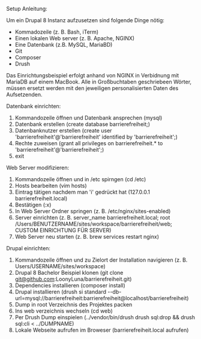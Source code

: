Setup Anleitung:

Um ein Drupal 8 Instanz aufzusetzen sind folgende Dinge nötig:
- Kommadozeile (z. B. Bash, iTerm)
- Einen lokalen Web server (z. B. Apache, NGINX)
- Eine Datenbank (z.B. MySQL, MariaBD)
- Git
- Composer
- Drush

Das Einrichtungsbeispiel erfolgt anhand von NGINX in Verbidnung mit MariaDB auf einem MacBook. Alle in Großbuchtaben geschriebeen Wörter, müssen ersetzt werden mit den jeweiligen personalisierten Daten des Aufsetzenden.

Datenbank einrichten:
1. Kommandozeile öffnen und Datenbank ansprechen (mysql)
2. Datenbank erstellen (create database barrierefreiheit;)
3. Datenbanknutzer erstellen (create user 'barrierefreiheit'@'barrierefreiheit' identified by 'barrierefreiheit';)
4. Rechte zuweisen (grant all privileges on barrierefreiheit.* to 'barrierefreiheit'@'barrierefreiheit';)
5. exit

Web Server modifizieren:
1. Kommandozeile öffnen und in /etc spirngen (cd /etc)
2. Hosts bearbeiten (vim hosts)
3. Eintrag tätigen nachdem man 'i' gedrückt hat (127.0.0.1 barrierefreiheit.local)
4. Bestätigen (:x)
5. In Web Server Ordner springen (z. B. /etc/nginx/sites-enabled)
6. Server einrichten (z. B. server_name barrierefreiheit.local;
                            root /Users/BENUTZERNAME/sites/workspace/barrierefreiheit/web;
                            CUSTOM EINRICHTUNG FÜR SERVER)
7. Web Server neu starten (z. B. brew services restart nginx)

Drupal einrichten:
1. Kommandozeile öffnen und zu Zielort der Installation navigieren (z. B. Users/USERNAME/sites/workspace)
2. Drupal 8 Bachelor Beispiel klonen (git clone git@github.com:LoonyLuna/barrierefreiheit.git)
3. Dependencies installieren (composer install)
4. Drupal installieren (drush si standard --db-url=mysql://barrierefreiheit:barrierefreiheit@localhost/barrierefreiheit)
5. Dump in root Verzeichnis des Projektes packen
6. Ins web verzeichnis wechseln (cd web)
7. Per Drush Dump einspielen (../vendor/bin/drush drush sql:drop && drush sql:cli < ../DUMPNAME)
8. Lokale Webseite aufrufen im Broweser (barrierefreiheit.local aufrufen)